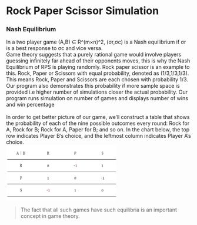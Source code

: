 # Rock Paper Scissor Simulation

### Nash Equilibrium
In a two player game (A,B) ∈ R^(m×n)^2, (σr,σc) is a Nash equilibrium if σr is a best response to σc and vice versa.
<br>
Game theory suggests that a purely rational game would involve players guessing infinitely far ahead of their opponents moves, this is why the Nash Equilibrium of RPS is playing randomly. Rock paper scissor is an example to this. Rock, Paper or Scissors with equal probability, denoted as (1/3,1/3,1/3). This means Rock, Paper and Scissors are each chosen with probability 1/3. Our program also demonstrates this probability if more sample space is provided i.e higher number of simulations closer the actual probability. Our program runs simulation on number of games and displays number of wins and win percentage
<br>
<br>
In order to get better picture of our game, we’ll construct a table that shows the probability of each of the nine possible outcomes every round: Rock for A, Rock for B; Rock for A, Paper for B; and so on. In the chart below, the top row indicates Player B’s choice, and the leftmost column indicates Player A’s choice.
<br>
<img src="https://github.com/SrijanReddy/Random/blob/master/009/table.PNG" width=300 height=150>

> The fact that all such games have such equilibria is an important concept in game theory.
